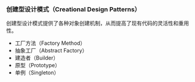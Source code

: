 ### 创建型设计模式（Creational Design Patterns）
创建型设计模式提供了各种对象创建机制，从而提高了现有代码的灵活性和重用性。
- 工厂方法（Factory Method）
- 抽象工厂（Abstract Factory）
- 建造者（Builder）
- 原型（Prototype）
- 单例（Singleton）